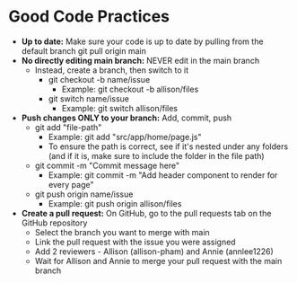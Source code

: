 # Good Code Practices
- **Up to date:** Make sure your code is up to date by pulling from the default branch
    git pull origin main
- **No directly editing main branch:** NEVER edit in the main branch
    - Instead, create a branch, then switch to it
        - git checkout -b name/issue
            - Example: git checkout -b allison/files
        - git switch name/issue
            - Example: git switch allison/files
- **Push changes ONLY to your branch:** Add, commit, push
    - git add "file-path"
        - Example: git add "src/app/home/page.js"
        - To ensure the path is correct, see if it's nested under any folders (and if it is, make sure to include the folder in the file path)
    - git commit -m "Commit message here"
        - Example: git commit -m "Add header component to render for every page"
    - git push origin name/issue
        - Example: git push origin allison/files
- **Create a pull request:** On GitHub, go to the pull requests tab on the GitHub repository
    - Select the branch you want to merge with main
    - Link the pull request with the issue you were assigned
    - Add 2 reviewers - Allison (allison-pham) and Annie (annlee1226)
    - Wait for Allison and Annie to merge your pull request with the main branch